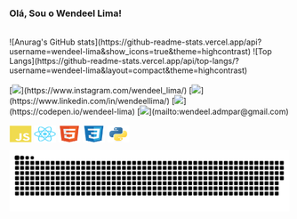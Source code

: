 ### Olá, Sou o Wendeel Lima!


<div style="display: inline_block"><br>
![Anurag's GitHub stats](https://github-readme-stats.vercel.app/api?username=wendeel-lima&show_icons=true&theme=highcontrast)
![Top Langs](https://github-readme-stats.vercel.app/api/top-langs/?username=wendeel-lima&layout=compact&theme=highcontrast)

</div> 

<div style="display: inline_block"><br>
  [<img src = "https://img.shields.io/badge/instagram-%23E4405F.svg?&style=for-the-badge&logo=instagram&logoColor=white">](https://www.instagram.com/wendeel_lima/)
  [<img src="https://img.shields.io/badge/linkedin-%230077B5.svg?&style=for-the-badge&logo=linkedin&logoColor=white" />](https://www.linkedin.com/in/wendeellima/)
  [<img src="https://img.shields.io/badge/Codepen-000000?style=for-the-badge&logo=codepen&logoColor=white" />](https://codepen.io/wendeel-lima)
  [<img src="https://img.shields.io/badge/-gmail-2EC866?style=for-the-badge&logo=gmail&logoColor=white" />](mailto:wendeel.admpar@gmail.com)
</div>
<div style="display: inline_block"><br>
  <img align="center" alt="Js" height="30" width="40" src="https://raw.githubusercontent.com/devicons/devicon/master/icons/javascript/javascript-plain.svg">
  <img align="center" alt="React" height="30" width="40" src="https://raw.githubusercontent.com/devicons/devicon/master/icons/react/react-original.svg">
  <img align="center" alt="HTML" height="30" width="40" src="https://raw.githubusercontent.com/devicons/devicon/master/icons/html5/html5-original.svg">
  <img align="center" alt="CSS" height="30" width="40" src="https://raw.githubusercontent.com/devicons/devicon/master/icons/css3/css3-original.svg">
  <img align="center" alt="Python" height="30" width="40" src="https://raw.githubusercontent.com/devicons/devicon/master/icons/python/python-original.svg">
</div>

  ![Snake animation](https://github.com/wendeel-lima/wendeel-lima/blob/output/github-contribution-grid-snake.svg)



